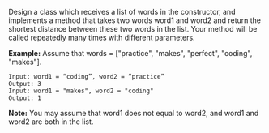 Design a class which receives a list of words in the constructor, and implements a method that takes two words word1 and word2 and return the shortest distance between these two words in the list. Your method will be called repeatedly many times with different parameters. 

**Example:**
Assume that words = ["practice", "makes", "perfect", "coding", "makes"].
```
Input: word1 = “coding”, word2 = “practice”
Output: 3
Input: word1 = "makes", word2 = "coding"
Output: 1
```
**Note:**
You may assume that word1 does not equal to word2, and word1 and word2 are both in the list.
